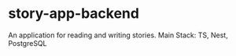 # story-app-backend
An application for reading and writing stories. Main Stack: TS, Nest, PostgreSQL
